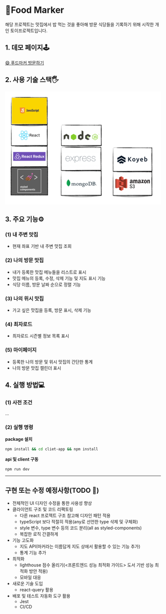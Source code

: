 # 🍗Food Marker

해당 프로젝트는 맛집에서 밥 먹는 것을 좋아해 방문 식당들을 기록하기 위해 시작한 개인 토이프로젝트입니다.

## 1. 데모 페이지🕹️

<a href="https://food-marker-yeomkyeorae.koyeb.app/" target="_blank">😄 푸드마커 방문하기</a>

## 2. 사용 기술 스택🖐

![기술 스택](./readme-images/skill_stack.png)

## 3. 주요 기능⚙️

### (1) 내 주변 맛집

- 현재 좌표 기반 내 주변 맛집 조회

### (2) 나의 방문 맛집

- 내가 등록한 맛집 메뉴들을 리스트로 표시
- 맛집 메뉴의 등록, 수정, 삭제 기능 및 지도 표시 기능
- 식당 이름, 방문 날짜 순으로 정렬 기능

### (3) 나의 위시 맛집

- 가고 싶은 맛집을 등록, 방문 표시, 삭제 기능

### (4) 최자로드

- 최자로드 시즌별 정보 목록 표시

### (5) 마이페이지

- 등록한 나의 방문 및 위시 맛집의 간단한 통계
- 나의 방문 맛집 캘린더 표시

## 4. 실행 방법💻

### (1) 사전 조건

...

### (2) 실행 명령

<b>package 설치</b>

```bash
npm install && cd cliet-app && npm install
```

<b>api 및 client 구동</b>

```bash
npm run dev
```

<hr>

## 구현 또는 수정 예정사항(TODO 📆)

- 전체적인 UI 디자인 수정을 통한 사용성 향상
- 클라이언트 구조 및 코드 리팩토링
  - 다른 react 프로젝트 구조 참고해 디자인 패턴 적용
  - typeScript 보다 적절히 적용(any로 선언한 type 삭제 및 구체화)
  - style 변수, type 변수 등의 코드 분리(all as styled-components)
  - 복잡한 로직 간결하게
- 기능 고도화
  - 지도 API(마커라는 이름답게 지도 상에서 활용할 수 있는 기능 추가)
  - 통계 기능 추가
- 최적화
  - lighthouse 점수 올리기(<프론트엔드 성능 최적화 가이드> 도서 기반 성능 최적화 방안 적용)
  - 모바일 대응
- 새로운 기술 도입
  - react-query 활용
- 배포 및 테스트 자동화 도구 활용
  - Jest
  - CI/CD
